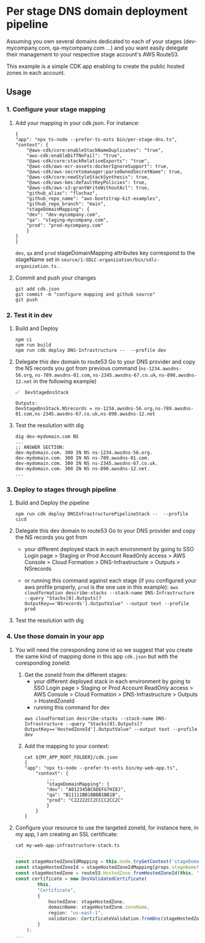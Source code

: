 # Per stage DNS domain deployment pipeline

Assuming you own several domains dedicated to each of your stages (dev-mycompany.com, qa-mycompany.com ...) and you want easily delegate their management to your respective stage account's AWS Route53.

This example is a simple CDK app enabling to create the public hosted zones in each account.


## Usage

### 1. Configure your stage mapping

1. Add your mapping in your cdk.json. For instance:
    ```
    {
    "app": "npx ts-node --prefer-ts-exts bin/per-stage-dns.ts",
    "context": {
        "@aws-cdk/core:enableStackNameDuplicates": "true",
        "aws-cdk:enableDiffNoFail": "true",
        "@aws-cdk/core:stackRelativeExports": "true",
        "@aws-cdk/aws-ecr-assets:dockerIgnoreSupport": true,
        "@aws-cdk/aws-secretsmanager:parseOwnedSecretName": true,
        "@aws-cdk/core:newStyleStackSynthesis": true,
        "@aws-cdk/aws-kms:defaultKeyPolicies": true,
        "@aws-cdk/aws-s3:grantWriteWithoutAcl": true,
        "github_alias": "flochaz",
        "github_repo_name": "aws-bootstrap-kit-examples",
        "github_repo_branch": "main",
        "stageDomainMapping": {
        "dev": "dev-mycompany.com",
        "qa": "staging-mycompany.com",
        "prod": "prod-mycompany.com"
        }
    }
    }
    ```

    `dev`, `qa` and `prod` stageDomainMapping attributes key correspond to the stageName set in `source/1-SDLC-organization/bin/sdlc-organization.ts` .

1. Commit and push your changes
    ```
    git add cdk.json
    git commit -m "configure mapping and github source"
    git push
    ```



### 2. Test it in dev

1. Build and Deploy
    ```
    npm ci
    npm run build
    npm run cdk deploy DNS-Infrastructure --  --profile dev
    ```

1. Delegate this dev domain to route53
    Go to your DNS provider and copy the NS records you got from previous command (`ns-1234.awsdns-56.org`, `ns-789.awsdns-01.com`, `ns-2345.awsdns-67.co.uk`, `ns-890.awsdns-12.net` in the following example)
    ```
    ✅  DevStageDnsStack

    Outputs:
    DevStageDnsStack.NSrecords = ns-1234.awsdns-56.org,ns-789.awsdns-01.com,ns-2345.awsdns-67.co.uk,ns-890.awsdns-12.net
    ```

1. Test the resolution with dig
    ```
    dig dev-mydomain.com NS
    ...
    ;; ANSWER SECTION:
    dev-mydomain.com. 300 IN NS ns-1234.awsdns-56.org.
    dev-mydomain.com. 300 IN NS ns-789.awsdns-01.com.
    dev-mydomain.com. 300 IN NS ns-2345.awsdns-67.co.uk.
    dev-mydomain.com. 300 IN NS ns-890.awsdns-12.net.
    ...
    ```


### 3. Deploy to stages through pipeline

1. Build and Deploy the pipeline
    ```
    npm run cdk deploy DNSInfrastructurePipelineStack --  --profile cicd
    ```
1. Delegate this dev domain to route53
    Go to your DNS provider and copy the NS records you got from 
        
    * your different deployed stack in each environment by going to SSO Login page > Staging or Prod Account ReadOnly access > AWS Console > Cloud Formation > DNS-Infrastructure > Outputs > NSrecords 
    
    * or running this command against each stage (if you configured your aws profile properly, `prod` is the one use in this example): `aws cloudformation describe-stacks --stack-name DNS-Infrastructure --query "Stacks[0].Outputs[?OutputKey=='NSrecords'].OutputValue" --output text --profile prod`

1. Test the resolution with dig


### 4. Use those domain in your app

1. You will need the coresponding zone id so we suggest that you create the same kind of mapping done in this app `cdk.json` but with the coresponding zoneId:
    1. Get the zoneId from the different stages:
        * your different deployed stack in each environment by going to SSO Login page > Staging or Prod Account ReadOnly access > AWS Console > Cloud Formation > DNS-Infrastructure > Outputs > HostedZoneId
        * running this command for dev
        ```
        aws cloudformation describe-stacks --stack-name DNS-Infrastructure --query "Stacks[0].Outputs[?OutputKey=='HostedZoneId'].OutputValue" --output text --profile dev
        ```
    1. Add the mapping to your context:
        ```
        cat ${MY_APP_ROOT_FOLDER}/cdk.json
        {
        "app": "npx ts-node --prefer-ts-exts bin/my-web-app.ts",
            "context": {
                ...
                "stageDomainMapping": {
                "dev": "A012345BC6DEFG7HI8J",
                "qa": "B11111BB1BBBB1BB1B",
                "prod": "C22222CC2CCCC2CC2C"
                }
            }
        }
        ```
1. Configure your resource to use the targeted zoneId, for instance here, in my app, I am creating an SSL certificate:
    ```
    cat my-web-app-infrastructure-stack.ts
    ```

    ```typescript
    ...
    const stageHostedZoneIdMapping = this.node.tryGetContext('stageDomainMapping');
    const stageHostedZoneId = stageHostedZoneIdMapping[props.stageName?props.stageName:'dev'];
    const stageHostedZone = route53.HostedZone.fromHostedZoneId(this, 'StageHostedZone', stageHostedZoneId);
    const certificate = new DnsValidatedCertificate(
            this,
            "Certificate",
            {
                hostedZone: stageHostedZone,
                domainName: stageHostedZone.zoneName,
                region: "us-east-1",
                validation: CertificateValidation.fromDns(stageHostedZone),
            }
        );
    ...
    ```